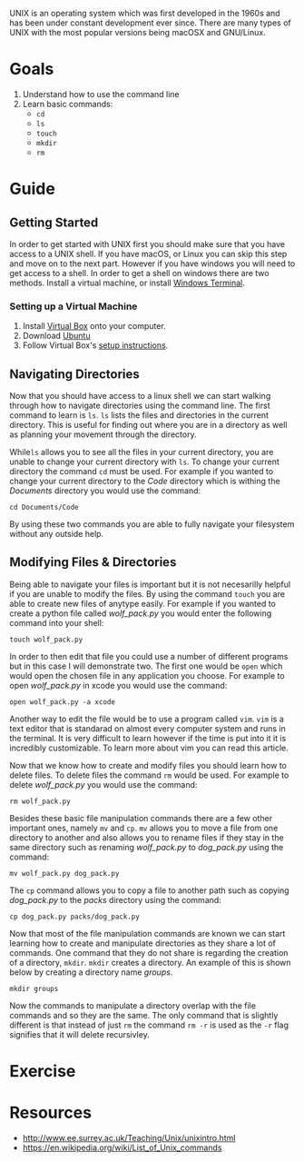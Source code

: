 UNIX is an operating system which was first developed in the 1960s and has been under constant development ever since. There are many types of UNIX with the most popular versions being macOSX and GNU/Linux.

# Goals
1. Understand how to use the command line
2. Learn basic commands:
    * `cd`
    * `ls`
    * `touch`
    * `mkdir`
    * `rm`

# Guide

## Getting Started
In order to get started with UNIX first you should make sure that you have access to a UNIX shell. If you have macOS, or Linux you can skip this step and move on to the next part. However if you have windows you will need to get access to a shell. In order to get a shell on windows there are two methods. Install a virtual machine, or install [Windows Terminal](https://www.microsoft.com/en-us/p/windows-terminal/9n0dx20hk701?rtc=1&activetab=pivot:overviewtab).

### Setting up a Virtual Machine
1. Install [Virtual Box](https://www.virtualbox.org/wiki/Downloads) onto your computer.
2. Download [Ubuntu](https://ubuntu.com/download/desktop) 
3. Follow Virtual Box's [setup instructions](https://www.virtualbox.org/manual/ch01.html#gui-createvm).

## Navigating Directories
Now that you should have access to a linux shell we can start walking through how to navigate directories using the command line. The first command to learn is `ls`. `ls` lists the files and directories in the current directory. This is useful for finding out where you are in a directory as well as planning your movement through the directory.

While`ls` allows you to see all the files in your current directory, you are unable to change your current directory with `ls`. To change your current directory the command `cd` must be used. For example if you wanted to change your current directory to the *Code* directory which is withing the *Documents* directory you would use the command:

```
cd Documents/Code
```

By using these two commands you are able to fully navigate your filesystem without any outside help.

## Modifying Files & Directories 
Being able to navigate your files is important but it is not necesarilly helpful if you are unable to modify the files. By using the command `touch` you are able to create new files of anytype easily. For example if you wanted to create a python file called *wolf_pack.py* you would enter the following command into your shell:

```
touch wolf_pack.py
```

In order to then edit that file you could use a number of different programs but in this case I will demonstrate two. The first one would be `open` which would open the chosen file in any application you choose. For example to open *wolf_pack.py* in xcode you would use the command:

```
open wolf_pack.py -a xcode
```

Another way to edit the file would be to use a program called `vim`. `vim` is a text editor that is standarad on almost every computer system and runs in the terminal. It is very difficult to learn however if the time is put into it it is incredibly customizable. To learn more about vim you can read this article.

Now that we know how to create and modify files you should learn how to delete files. To delete files the command `rm` would be used. For example to delete *wolf_pack.py* you would use the command:

```
rm wolf_pack.py
```

Besides these basic file manipulation commands there are a few other important ones, namely `mv` and `cp`. `mv` allows you to move a file from one directory to another and also allows you to rename files if they stay in the same directory such as renaming *wolf_pack.py* to *dog_pack.py* using the command:

```
mv wolf_pack.py dog_pack.py
```

The `cp` command allows you to copy a file to another path such as copying *dog_pack.py* to the *packs* directory using the command:

```
cp dog_pack.py packs/dog_pack.py
```

Now that most of the file manipulation commands are known we can start learning how to create and manipulate directories as they share a lot of commands. One command that they do not share is regarding the creation of a directory, `mkdir`. `mkdir` creates a directory. An example of this is shown below by creating a directory name *groups*.

```
mkdir groups
````

Now the commands to manipulate a directory overlap with the file commands and so they are the same. The only command that is slightly different is that instead of just `rm` the command `rm -r` is used as the `-r` flag signifies that it will delete recursivley.

# Exercise

# Resources
* http://www.ee.surrey.ac.uk/Teaching/Unix/unixintro.html
* https://en.wikipedia.org/wiki/List_of_Unix_commands
